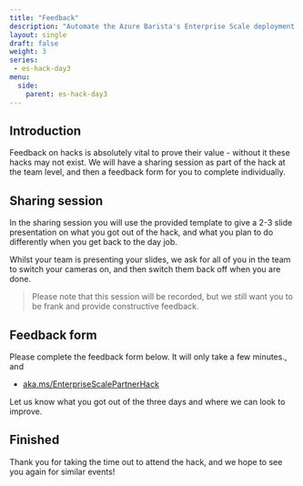 ```yaml
---
title: "Feedback"
description: "Automate the Azure Barista's Enterprise Scale deployment with either Terraform or AzOps."
layout: single
draft: false
weight: 3
series:
 - es-hack-day3
menu:
  side:
    parent: es-hack-day3
---
```


## Introduction

Feedback on hacks is absolutely vital to prove their value - without it these hacks may not exist. We will have a sharing session as part of the hack at the team level, and then a feedback form for you to complete individually.

## Sharing session

In the sharing session you will use the provided template to give a 2-3 slide presentation on what you got out of the hack, and what you plan to do differently when you get back to the day job.

Whilst your team is presenting your slides, we ask for all of you in the team to switch your cameras on, and then switch them back off when you are done.

> Please note that this session will be recorded, but we still want you to be frank and provide constructive feedback.

## Feedback form

Please complete the feedback form below. It will only take a few minutes., and

* [aka.ms/EnterpriseScalePartnerHack](https://aka.ms/EnterpriseScalePartnerHack)

Let us know what you got out of the three days and where we can look to improve.

## Finished

Thank you for taking the time out to attend the hack, and we hope to see you again for similar events!
